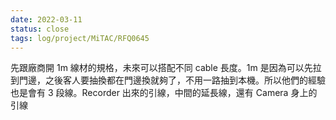```yaml
---
date: 2022-03-11
status: close
tags: log/project/MiTAC/RFQ0645 
---
```


先跟廠商開 1m 線材的規格，未來可以搭配不同 cable 長度。1m 是因為可以先拉到門邊，之後客人要抽換都在門邊換就夠了，不用一路抽到本機。所以他們的經驗也是會有 3 段線。Recorder 出來的引線，中間的延長線，還有 Camera 身上的引線